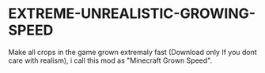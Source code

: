 # EXTREME-UNREALISTIC-GROWING-SPEED
Make all crops in the game grown extremaly fast (Download only If you dont care with realism), i call this mod as "Minecraft Grown Speed".
